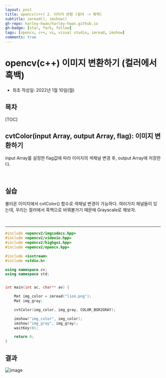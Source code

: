 ```yaml
---
layout: post
title: opencv(c++) 2. 이미지 변환 (컬러 -> 흑백)
subtitle: imread(), imshow()
gh-repo: harley-hwan/harley-hwan.github.io
gh-badge: [star, fork, follow]
tags: [opencv, c++, vs, visual studio, imread, imshow]
comments: true
---
```


# opencv(c++) 이미지 변환하기 (컬러에서 흑백)

- 최초 작성일: 2022년 1월 10일(월)

## 목차

[TOC]

## cvtColor(input Array, output Array, flag): 이미지 변환하기

input Array를 설정한 flag값에 따라 이미지의 색채널 변경 후, output Array에 저장한다.

<br/>

## 실습

불러온 이미지에서 cvtColor() 함수로 색채널 변경이 가능하다. 여러가지 채널들이 있는데, 우리는 컬러에서 흑백으로 바꿔볼거기 때문에 Grayscale로 해보자.

<br/>

---

```c++
#include <opencv2/imgcodecs.hpp>
#include <opencv2/videoio.hpp>
#include <opencv2/highgui.hpp>
#include <opencv2/opencv.hpp>

#include <iostream>
#include <stdio.h>

using namespace cv;
using namespace std;


int main(int ac, char** av) {

	Mat img_color = imread("lion.png");
	Mat img_gray;

	cvtColor(img_color, img_gray, COLOR_BGR2GRAY);

	imshow("img_color", img_color);
	imshow("img_gray", img_gray);
	waitKey(0);		

	return 0;
}
```


## 결과

![image](https://user-images.githubusercontent.com/68185569/148722032-afa137dc-b979-4370-b5ff-256de48b2672.png)

